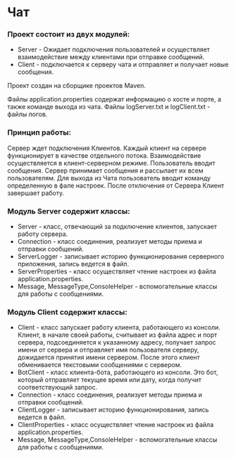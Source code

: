 # Чат

### Проект состоит из двух модулей:

- Server - Ожидает подключения пользователей и осуществляет взаимодействие между клиентами при отправке сообщений.
- Client - подключается к серверу чата и отправляет и получает новые сообщения.

Проект создан на сборщике проектов Maven.

Файлы application.properties содержат информацию о хосте и порте, а также команде выхода из чата.
Файлы logServer.txt и logClient.txt - файлы логов. 

### Принцип работы:
Сервер ждет подключения Клиентов. Каждый клиент на сервере функционирует в качестве отдельного потока. Взаимодействие осуществляется в клиент-серверном режиме. Пользователь вводит сообщения. Сервер принимает сообщения и рассылает их всем пользователям. Для выхода из Чата пользователь вводит команду определенную в фале настроек. После отключения от Сервера Клиент завершает работу.

### Модуль Server содержит классы:
- Server - класс, отвечающий за подключение клиентов, запускает работу сервера.
- Connection - класс соединения, реализует методы приема и отправки сообщений.
- ServerLogger - записывает историю функционирования серверного приложения, запись ведется в файл.
- ServerProperties - класс осуществляет чтение настроек из файла application.properties.
- Message, MessageType,ConsoleHelper - вспомогательные классы для работы с сообщениями.

### Модуль Client содержит классы: 
- Client -  класс запускает работу клиента, работающего из консоли. Клиент, в начале своей работы, считывает из файла адрес и порт сервера, подсоединяется к указанному адресу, получает запрос имени от сервера и отправляет имя пользователя серверу, дожидается принятия имени сервером. После этого клиент обменивается текстовыми сообщениями с сервером. 
- BotClient - класс клиента-бота, работающего из консоли. Это бот, который отправляет текущее время или дату, когда получит соответствующий запрос.
- Connection - класс соединения, реализует методы приема и отправки сообщений.
- ClientLogger - записывает историю функционирования, запись ведется в файл.
- ClientProperties - класс осуществляет чтение настроек из файла application.properties.
- Message, MessageType,ConsoleHelper - вспомогательные классы для работы с сообщениями.
